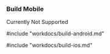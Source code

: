 ### Build Mobile

Currently Not Supported

#include "workdocs/build-android.md"

#include "workdocs/build-ios.md"